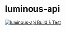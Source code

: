 # luminous-api
[![luminous-api Build & Test](https://github.com/baronparedes/luminous-api/actions/workflows/main_ci.yml/badge.svg)](https://github.com/baronparedes/luminous-api/actions/workflows/main_ci.yml)

